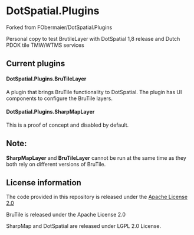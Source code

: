 # DotSpatial.Plugins

Forked from FObermaier/DotSpatial.Plugins

Personal copy to test BrutileLayer with DotSpatial 1,8 release and Dutch PDOK tile TMW/WTMS services

## Current plugins

#### DotSpatial.Plugins.BruTileLayer 
A plugin that brings BruTile functionality to DotSpatial. The plugin has UI components to configure the BruTile layers.

#### DotSpatial.Plugins.SharpMapLayer
This is a proof of concept and disabled by default.

## Note:
**SharpMapLayer** and **BruTileLayer** cannot be run at the same time as they both rely on different versions of BruTile.

## License information
The code provided in this repository is released under the [Apache License 2.0](http://www.apache.org/licenses/LICENSE-2.0.html)

BruTile is released under the Apache License 2.0

SharpMap and DotSpatial are released under LGPL 2.0 License.